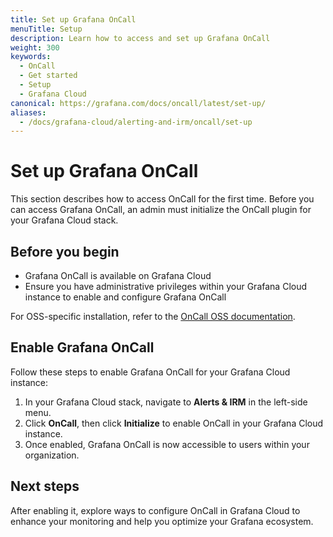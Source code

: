 ```yaml
---
title: Set up Grafana OnCall
menuTitle: Setup
description: Learn how to access and set up Grafana OnCall
weight: 300
keywords:
  - OnCall
  - Get started
  - Setup
  - Grafana Cloud
canonical: https://grafana.com/docs/oncall/latest/set-up/
aliases:
  - /docs/grafana-cloud/alerting-and-irm/oncall/set-up
---
```


# Set up Grafana OnCall

This section describes how to access OnCall for the first time. Before you can access Grafana OnCall, an admin must initialize the OnCall plugin for your
Grafana Cloud stack.

## Before you begin

- Grafana OnCall is available on Grafana Cloud
- Ensure you have administrative privileges within your Grafana Cloud instance to enable and configure Grafana OnCall

For OSS-specific installation, refer to the [OnCall OSS documentation](https://github.com/grafana/oncall#readme).

## Enable Grafana OnCall

Follow these steps to enable Grafana OnCall for your Grafana Cloud instance:

1. In your Grafana Cloud stack, navigate to **Alerts & IRM** in the left-side menu.
1. Click **OnCall**, then click **Initialize** to enable OnCall in your Grafana Cloud instance.
1. Once enabled, Grafana OnCall is now accessible to users within your organization.

## Next steps

After enabling it, explore ways to configure OnCall in Grafana Cloud to enhance your monitoring and help you optimize your Grafana ecosystem.